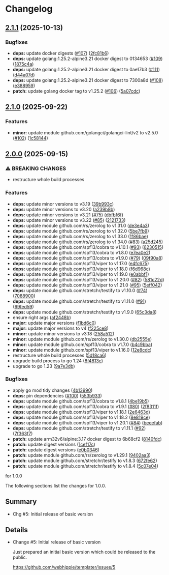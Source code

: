 # Changelog

## [2.1.1](https://github.com/webhippie/templater/compare/v2.1.0...v2.1.1) (2025-10-13)


### Bugfixes

* **deps:** update docker digests ([#107](https://github.com/webhippie/templater/issues/107)) ([2fc81b6](https://github.com/webhippie/templater/commit/2fc81b69dc47d6bfd33d27377d0b4e82758b1a82))
* **deps:** update golang:1.25.2-alpine3.21 docker digest to 0134653 ([#109](https://github.com/webhippie/templater/issues/109)) ([1875c4a](https://github.com/webhippie/templater/commit/1875c4affc0365b256bdd9c125b3f639e0f0c52b))
* **deps:** update golang:1.25.2-alpine3.21 docker digest to 0ae17b3 ([#111](https://github.com/webhippie/templater/issues/111)) ([d44a07d](https://github.com/webhippie/templater/commit/d44a07ddf39f680f78266fdec3e9c062b7ce62a4))
* **deps:** update golang:1.25.2-alpine3.21 docker digest to 7300a8d ([#108](https://github.com/webhippie/templater/issues/108)) ([e388959](https://github.com/webhippie/templater/commit/e388959de095fd26b89d5ec9a29b8c32f7b0daf6))
* **patch:** update golang docker tag to v1.25.2 ([#106](https://github.com/webhippie/templater/issues/106)) ([5a07cdc](https://github.com/webhippie/templater/commit/5a07cdc3947f71590ed4485b0c65d8c1420f0d30))

## [2.1.0](https://github.com/webhippie/templater/compare/v2.0.0...v2.1.0) (2025-09-22)


### Features

* **minor:** update module github.com/golangci/golangci-lint/v2 to v2.5.0 ([#102](https://github.com/webhippie/templater/issues/102)) ([1c58144](https://github.com/webhippie/templater/commit/1c581441db82777e0019bbbff4fa47a8bee9b9e6))

## [2.0.0](https://github.com/webhippie/templater/compare/v1.0.0...v2.0.0) (2025-09-15)


### ⚠ BREAKING CHANGES

* restructure whole build processes

### Features

* **deps:** update minor versions to v3.19 ([39b993c](https://github.com/webhippie/templater/commit/39b993c98b9c740a54772d0e6cfa4ec766b38335))
* **deps:** update minor versions to v3.20 ([a239b8b](https://github.com/webhippie/templater/commit/a239b8be39e0ea55093776f6e80a0db509a63659))
* **deps:** update minor versions to v3.21 ([#75](https://github.com/webhippie/templater/issues/75)) ([dbfbf6f](https://github.com/webhippie/templater/commit/dbfbf6fb7b6201ac8c6bd305ac5a650fe0526a32))
* **deps:** update minor versions to v3.22 ([#85](https://github.com/webhippie/templater/issues/85)) ([2121733](https://github.com/webhippie/templater/commit/21217336ee85cb89d9c2a41bc78972e5cea8487a))
* **deps:** update module github.com/rs/zerolog to v1.31.0 ([de3e4a3](https://github.com/webhippie/templater/commit/de3e4a3c650b19de0ff85c9c279e6b82d5cda2f8))
* **deps:** update module github.com/rs/zerolog to v1.32.0 ([5be7fb9](https://github.com/webhippie/templater/commit/5be7fb935a0bee7f7f1c65e26a27bdcc4bc712bb))
* **deps:** update module github.com/rs/zerolog to v1.33.0 ([1f86bae](https://github.com/webhippie/templater/commit/1f86bae427e740dbdedca4f0f995726f4e26b0f6))
* **deps:** update module github.com/rs/zerolog to v1.34.0 ([#83](https://github.com/webhippie/templater/issues/83)) ([a25d245](https://github.com/webhippie/templater/commit/a25d245bf2273415b631d14e1aa2c1659f9294cf))
* **deps:** update module github.com/spf13/cobra to v1.10.1 ([#93](https://github.com/webhippie/templater/issues/93)) ([6230515](https://github.com/webhippie/templater/commit/6230515382107a1d2bfa7cb9281b923267aec4ed))
* **deps:** update module github.com/spf13/cobra to v1.8.0 ([e7ea0e2](https://github.com/webhippie/templater/commit/e7ea0e22c09800fe6176d436c512a9b02bcf3558))
* **deps:** update module github.com/spf13/cobra to v1.9.0 ([#79](https://github.com/webhippie/templater/issues/79)) ([09f90a8](https://github.com/webhippie/templater/commit/09f90a80b11e0154117984efdb862c14633191c5))
* **deps:** update module github.com/spf13/viper to v1.17.0 ([e4fc675](https://github.com/webhippie/templater/commit/e4fc67538907540ec30349933c33b53e15f494e7))
* **deps:** update module github.com/spf13/viper to v1.18.0 ([f6d968c](https://github.com/webhippie/templater/commit/f6d968c3473ef8d5390c988a089d0d292586e31f))
* **deps:** update module github.com/spf13/viper to v1.19.0 ([e0abbf1](https://github.com/webhippie/templater/commit/e0abbf14f8042777f060d29433954849730c4aba))
* **deps:** update module github.com/spf13/viper to v1.20.0 ([#82](https://github.com/webhippie/templater/issues/82)) ([581c22d](https://github.com/webhippie/templater/commit/581c22d17d0e822d1902f102626b64222727a322))
* **deps:** update module github.com/spf13/viper to v1.21.0 ([#95](https://github.com/webhippie/templater/issues/95)) ([5eff042](https://github.com/webhippie/templater/commit/5eff04238c99e3ccfad3c597ecdfa635c0cc0afc))
* **deps:** update module github.com/stretchr/testify to v1.10.0 ([#74](https://github.com/webhippie/templater/issues/74)) ([7088900](https://github.com/webhippie/templater/commit/708890073ad74d0b390a8ffc6827a53a245fcab4))
* **deps:** update module github.com/stretchr/testify to v1.11.0 ([#91](https://github.com/webhippie/templater/issues/91)) ([69fed59](https://github.com/webhippie/templater/commit/69fed595b511e3a09e8b11898bb888ca5be7a6fa))
* **deps:** update module github.com/stretchr/testify to v1.9.0 ([65c3da8](https://github.com/webhippie/templater/commit/65c3da8d2c6bcb3ceb22227d855628b6bcdfaec0))
* ensure right args ([af2448b](https://github.com/webhippie/templater/commit/af2448b25ff55bf68ea7177cd6dc520e0839208d))
* **major:** update major versions ([f1bd6c0](https://github.com/webhippie/templater/commit/f1bd6c0ae7e0d686c3bf64b23777a757670be8c3))
* **major:** update major versions to v4 ([f225ce8](https://github.com/webhippie/templater/commit/f225ce8c15d5981f994a8c47293bb70bbabd2179))
* **minor:** update minor versions to v3.18 ([258a512](https://github.com/webhippie/templater/commit/258a512da4307c35f29cf84081705b77035ac60b))
* **minor:** update module github.com/rs/zerolog to v1.30.0 ([db2555e](https://github.com/webhippie/templater/commit/db2555e272180a7faf666794daa1c2777eaa2d5b))
* **minor:** update module github.com/spf13/cobra to v1.7.0 ([b4c9bba](https://github.com/webhippie/templater/commit/b4c9bbaed8479fb00a282aad23c52ee809f9b01c))
* **minor:** update module github.com/spf13/viper to v1.16.0 ([12e8cdc](https://github.com/webhippie/templater/commit/12e8cdce7e10bf8fe04567e6d217ad642e4e1f77))
* restructure whole build processes ([5d18ca6](https://github.com/webhippie/templater/commit/5d18ca6bff64d4727f92684f80863488213ec009))
* upgrade build process to go 1.24 ([8f4813c](https://github.com/webhippie/templater/commit/8f4813c8b45129f6e53181546a923055d4107e2b))
* upgrade to go 1.23 ([9a7e3db](https://github.com/webhippie/templater/commit/9a7e3db4ba4515018bcefbf7fe57bcbbf456f846))


### Bugfixes

* apply go mod tidy changes ([4b13990](https://github.com/webhippie/templater/commit/4b13990a1a26bf240404373d9ce258ea4342f684))
* **deps:** pin dependencies ([#100](https://github.com/webhippie/templater/issues/100)) ([553b933](https://github.com/webhippie/templater/commit/553b93302892de7ee46f44d1bca9bee2200dc43b))
* **deps:** update module github.com/spf13/cobra to v1.8.1 ([4be19b5](https://github.com/webhippie/templater/commit/4be19b5afc9f6a5531d0feadff29d67b185f4558))
* **deps:** update module github.com/spf13/cobra to v1.9.1 ([#80](https://github.com/webhippie/templater/issues/80)) ([2f8311f](https://github.com/webhippie/templater/commit/2f8311f9b9c304b8ea7b7e57ca5069523e0afb83))
* **deps:** update module github.com/spf13/viper to v1.18.1 ([2e6463d](https://github.com/webhippie/templater/commit/2e6463daa72d16410ca3816884d4089ef50526ee))
* **deps:** update module github.com/spf13/viper to v1.18.2 ([8e819ce](https://github.com/webhippie/templater/commit/8e819cebb5122afd71b1296288baafc74c123e0e))
* **deps:** update module github.com/spf13/viper to v1.20.1 ([#84](https://github.com/webhippie/templater/issues/84)) ([beeefab](https://github.com/webhippie/templater/commit/beeefab3f6fda0057482dea34d58d8b26edea738))
* **deps:** update module github.com/stretchr/testify to v1.11.1 ([#92](https://github.com/webhippie/templater/issues/92)) ([7f363f7](https://github.com/webhippie/templater/commit/7f363f7b2700414ad4509015e29bf24ae87fb1b3))
* **patch:** update arm32v6/alpine:3.17 docker digest to 6b68cf2 ([8140fdc](https://github.com/webhippie/templater/commit/8140fdceb50680119f92ff311488b3eb10bd1123))
* **patch:** update digest versions ([1cef17c](https://github.com/webhippie/templater/commit/1cef17c480d89a272c2b397ce3779ce77e6fa116))
* **patch:** update digest versions ([e0b0346](https://github.com/webhippie/templater/commit/e0b03461dd6eb26504542ed7a4cc1acb8a5f08b1))
* **patch:** update module github.com/rs/zerolog to v1.29.1 ([9402aa3](https://github.com/webhippie/templater/commit/9402aa3b6d260be8828ee73373d8edd8f8af0b60))
* **patch:** update module github.com/stretchr/testify to v1.8.3 ([672fe62](https://github.com/webhippie/templater/commit/672fe620904503c0c22fe77e807f02970ec2baa9))
* **patch:** update module github.com/stretchr/testify to v1.8.4 ([5c07e04](https://github.com/webhippie/templater/commit/5c07e0460108717b39a32e649504ec751c611a3c))

for 1.0.0

The following sections list the changes for 1.0.0.

## Summary

 * Chg #5: Initial release of basic version

## Details

 * Change #5: Initial release of basic version

   Just prepared an initial basic version which could be released to the public.

   https://github.com/webhippie/templater/issues/5
